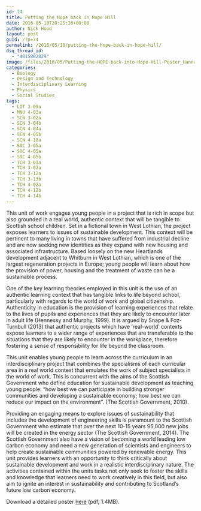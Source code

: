 ```yaml
---
id: 74
title: Putting the Hope back in Hope Hill
date: 2016-05-10T20:25:26+00:00
author: Nick Hood
layout: post
guid: /?p=74
permalink: /2016/05/10/putting-the-hope-back-in-hope-hill/
dsq_thread_id:
  - "4815882829"
image: /files/2016/05/Putting-the-HOPE-back-into-Hope-Hill-Poster_HannahOBoyle.png
categories:
  - Biology
  - Design and Technology
  - Interdisciplinary Learning
  - Physics
  - Social Studies
tags:
  - LIT 3-09a
  - MNU 4-03a
  - SCN 3-02a
  - SCN 3-04b
  - SCN 4-04a
  - SCN 4-05b
  - SCN 4-18a
  - SOC 3-05a
  - SOC 4-05a
  - SOC 4-05b
  - TCH 3-01a
  - TCH 3-02a
  - TCH 3-12a
  - TCH 3-13b
  - TCH 4-02a
  - TCH 4-12b
  - TCH 4-14b
---
```

This unit of work engages young people in a project that is rich in scope but also grounded in a real world, authentic context that will be tangible to Scottish school children. Set in a fictional town in West Lothian, the project exposes learners to issues of sustainable development. This context will be pertinent to many living in towns that have suffered from industrial decline and are now seeking new identities as they expand with new housing and associated infrastructure. Based loosely on the new Heartlands development adjacent to Whitburn in West Lothian, which is one of the largest regeneration projects in Europe; young people will learn about how the provision of power, housing and the treatment of waste can be a sustainable process.

One of the key learning theories employed in this unit is the use of an authentic learning context that has tangible links to life beyond school, particularly with regards to the world of work and global citizenship. Authenticity in education is the provision of learning experiences that relate to the lives of pupils and experiences that they are likely to encounter later in adult life (Hennessy and Murphy, 1999). It is argued by Snape &amp; Foz-Turnbull (2013) that authentic projects which have ‘real-world’ contexts expose learners to a wider range of experiences that are transferable to the situations that they are likely to encounter in the workplace, therefore fostering a sense of responsibility for life beyond the classroom.<!--more-->

This unit enables young people to learn across the curriculum in an interdisciplinary project that combines the specialisms of each curricular area in a real world context that emulates the work of subject specialists in the world of work. This is concurrent with the aims of the Scottish Government who define education for sustainable development as teaching young people: “how best we can participate in building stronger communities and developing a sustainable economy; how best we can reduce our impact on the environment”. (The Scottish Government, 2010).

Providing an engaging means to explore issues of sustainability that includes the development of engineering skills is paramount to the Scottish Government who estimate that over the next 10-15 years 95,000 new jobs will be created in the energy sector (The Scottish Government, 2014). The Scottish Government also have a vision of becoming a world leading low carbon economy and need a new generation of scientists and engineers to help create sustainable communities powered by renewable energy. This unit provides learners with an opportunity to think critically about sustainable development and work in a realistic interdisciplinary nature. The activities contained within the units tasks not only seek to foster the skills and knowledge that learners need to work creatively in this field, but also aim to ignite an interest in sustainability and contributing to Scotland’s future low carbon economy.

Download a detailed poster <a href="/files/2016/05/Putting-the-HOPE-back-into-Hope-Hill-Poster_HannahOBoyle.pdf">here</a> (pdf, 1.4MB).
